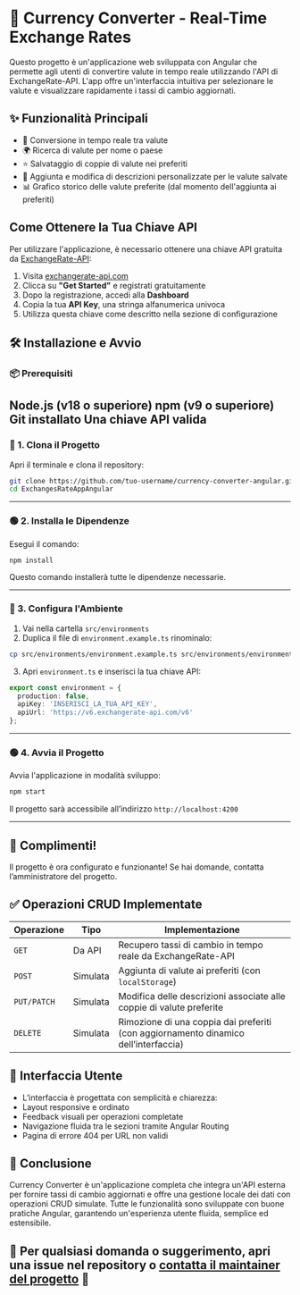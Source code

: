 # 💱 Currency Converter - Real-Time Exchange Rates

Questo progetto è un'applicazione web sviluppata con Angular che permette agli utenti di convertire valute in tempo reale utilizzando l'API di ExchangeRate-API. L'app offre un'interfaccia intuitiva per selezionare le valute e visualizzare rapidamente i tassi di cambio aggiornati.

## ✨ Funzionalità Principali
- 🔄 Conversione in tempo reale tra valute
- 🌍 Ricerca di valute per nome o paese
- ⭐ Salvataggio di coppie di valute nei preferiti
- 📝 Aggiunta e modifica di descrizioni personalizzate per le valute salvate
- 📊 Grafico storico delle valute preferite (dal momento dell'aggiunta ai preferiti)


## Come Ottenere la Tua Chiave API

Per utilizzare l'applicazione, è necessario ottenere una chiave API gratuita da [ExchangeRate-API](https://www.exchangerate-api.com):

1. Visita [exchangerate-api.com](https://www.exchangerate-api.com)
2. Clicca su **"Get Started"** e registrati gratuitamente
3. Dopo la registrazione, accedi alla **Dashboard**
4. Copia la tua **API Key**, una stringa alfanumerica univoca
5. Utilizza questa chiave come descritto nella sezione di configurazione


## 🛠️ Installazione e Avvio

### 📦 Prerequisiti

Node.js (v18 o superiore)
npm (v9 o superiore)
Git installato
Una chiave API valida
---

### 🚀 1. Clona il Progetto
Apri il terminale e clona il repository:
```bash
git clone https://github.com/tuo-username/currency-converter-angular.git
cd ExchangesRateAppAngular
```

---

### 🟢 2. Installa le Dipendenze
Esegui il comando:
```bash
npm install
```
Questo comando installerà tutte le dipendenze necessarie.

---

### 📝 3. Configura l'Ambiente
1. Vai nella cartella `src/environments`
2. Duplica il file di `environment.example.ts` rinominalo:
```bash
cp src/environments/environment.example.ts src/environments/environment.ts
```
3. Apri `environment.ts` e inserisci la tua chiave API:
```typescript
export const environment = {
  production: false,
  apiKey: 'INSERISCI_LA_TUA_API_KEY',
  apiUrl: 'https://v6.exchangerate-api.com/v6'
};
```

---

### 🟢 4. Avvia il Progetto
Avvia l'applicazione in modalità sviluppo:
```bash
npm start
```
Il progetto sarà accessibile all’indirizzo `http://localhost:4200`

---


## 🎉 Complimenti!
Il progetto è ora configurato e funzionante! Se hai domande, contatta l’amministratore del progetto.


## ✅ Operazioni CRUD Implementate

| Operazione  | Tipo     | Implementazione                                                                     |
| ----------- | -------- | ----------------------------------------------------------------------------------- |
| `GET`       | Da API   | Recupero tassi di cambio in tempo reale da ExchangeRate-API                         |
| `POST`      | Simulata | Aggiunta di valute ai preferiti (con `localStorage`)                                |
| `PUT/PATCH` | Simulata | Modifica delle descrizioni associate alle coppie di valute preferite                |
| `DELETE`    | Simulata | Rimozione di una coppia dai preferiti (con aggiornamento dinamico dell’interfaccia) |


## 🎨 Interfaccia Utente

- L’interfaccia è progettata con semplicità e chiarezza:
- Layout responsive e ordinato
- Feedback visuali per operazioni completate
- Navigazione fluida tra le sezioni tramite Angular Routing
- Pagina di errore 404 per URL non validi

## 🏁 Conclusione
Currency Converter è un'applicazione completa che integra un'API esterna per fornire tassi di cambio aggiornati e offre una gestione locale dei dati con operazioni CRUD simulate. Tutte le funzionalità sono sviluppate con buone pratiche Angular, garantendo un'esperienza utente fluida, semplice ed estensibile.

## 🔧 Per qualsiasi domanda o suggerimento, apri una issue nel repository o [contatta il maintainer del progetto](mailto:tuluca.visintainer100@gmail.com) 📧



